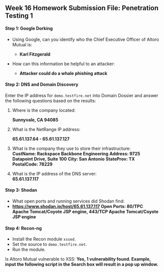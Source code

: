 ## Week 16 Homework Submission File: Penetration Testing 1

#### Step 1: Google Dorking


- Using Google, can you identify who the Chief Executive Officer of Altoro Mutual is:
    -  **Karl Fitzgerald**
 
- How can this information be helpful to an attacker:
    - **Attacker could do a whale phishing attack**

#### Step 2: DNS and Domain Discovery

Enter the IP address for `demo.testfire.net` into Domain Dossier and answer the following questions based on the results:

  1. Where is the company located: 
     
     **Sunnyvale, CA 94085**
 
  2. What is the NetRange IP address: 
     
     **65.61.137.64 - 65.61.137.127**
  
  3. What is the company they use to store their infrastructure:    
    **CustName:       Rackspace Backbone Engineering**
        **Address:         9725 Datapoint Drive, Suite 100**
        **City:             San Antonio**
        **StateProv:       TX**
        **PostalCode:      78229**

  4. What is the IP address of the DNS server:     
    **65.61.137.117**

#### Step 3: Shodan

- What open ports and running services did Shodan find:
- **https://www.shodan.io/host/65.61.137.117 
 Open Ports: 80/TPC Apache Tomcat/Coyote JSP engine, 443/TCP Apache Tomcat/Coyote JSP engine**

#### Step 4: Recon-ng

- Install the Recon module `xssed`. 
- Set the source to `demo.testfire.net`. 
- Run the module. 

Is Altoro Mutual vulnerable to XSS: 
  **Yes, 1 vulnerability found. Example, input the following script in the Search box will result in a pop up window.**
     **<script>alert("www.sec-r1z.com")</script>**

### Step 5: Zenmap

Your client has asked that you help identify any vulnerabilities with their file-sharing server. Using the Metasploitable machine to act as your client's server, complete the following:

- Command for Zenmap to run a service scan against the Metasploitable machine: 


 **The Metasploitable machine IP address is 192.168.0.10
   type zenmap in kali vm command line
   Input Target 192.168.0.10
   Profile: Quick scan
  I can see the raw nmap Command is nmap -T4 -A 192.168.0.10  Click Scan*
 
- Bonus command to output results into a new text file named `zenmapscan.txt`:
       **On Zenmap screen, click Scan menu, select Save Scan (Ctrl+S), Select File Type: Nmap text format (.nmap). Type file Name as: zenmapscan.txt. Or in command line, run nmap -T4 -A 192.168.0.10 -oN zenmapscan.txt**

- Zenmap vulnerability script command: 
   
   **Click the Profile tab at the top and select Edit Selected Profile.
     Click on the Scripting tab and view all the scripts that start with ftp.
     Select the ftp-vsftpd-backdoor script by placing a check in the box.
     Click Save Changes to save the profile settings.**
     
- Once you have identified this vulnerability, answer the following questions for your client:
  1. What is the vulnerability:
  
    **CVE-2011-2523 vsFTPd 2.3.4 backdoor**
    
  2. Why is it dangerous:


    **Vulnerability can be exploited to run a shelland then gain root privileges**
  
  3. What mitigation strategies can you recommendations for the client to protect their server:


    **Patch,update servers and disable FTP**

---
© 2020 Trilogy Education Services, a 2U, Inc. brand. All Rights Reserved.  

